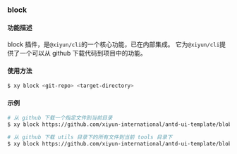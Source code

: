 ### block

#### 功能描述
block 插件，是`@xiyun/cli`的一个核心功能，已在内部集成。
它为`@xiyun/cli`提供了一个可以从 github 下载代码到项目中的功能。

#### 使用方法

```bash
$ xy block <git-repo> <target-directory>
```

#### 示例
```bash
# 从 github 下载一个指定文件到当前目录
$ xy block https://github.com/xiyun-international/antd-ui-template/blob/master/src/utils/http.js

# 从 github 下载 utils 目录下的所有文件到当前 tools 目录下
$ xy block https://github.com/xiyun-international/antd-ui-template/blob/master/src/utils ./tools
```
